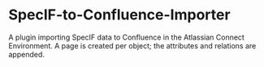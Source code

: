 # SpecIF-to-Confluence-Importer
A plugin importing SpecIF data to Confluence in the Atlassian Connect Environment. A page is created per object; the attributes and relations are appended.
